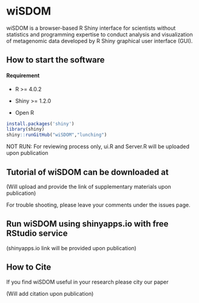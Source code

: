 # wiSDOM

wiSDOM is a browser-based R Shiny interface for scientists without statistics and programming expertise to conduct
analysis and visualization of metagenomic data developed by R Shiny graphical user interface (GUI).

## How to start the software

#### Requirement

* R >= 4.0.2
* Shiny >= 1.2.0

* Open R

```R
install.packages('shiny')
library(shiny)
shiny::runGitHub("wiSDOM","lunching")
```

NOT RUN: For reviewing process only, ui.R and Server.R will be uploaded upon publication

## Tutorial of wiSDOM can be downloaded at

(Will upload and provide the link of supplementary materials upon publication)

For trouble shooting, please leave your comments under the issues page.

## Run wiSDOM using shinyapps.io with free RStudio service

(shinyapps.io link will be provided upon publication)

## How to Cite

If you find wiSDOM useful in your research please city our paper

(Will add citation upon publication)
